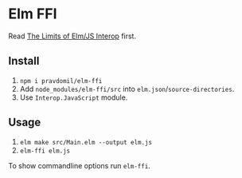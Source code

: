 # Elm FFI

Read [The Limits of Elm/JS Interop](https://guide.elm-lang.org/interop/limits.html) first.

## Install

1. `npm i pravdomil/elm-ffi`
1. Add `node_modules/elm-ffi/src` into `elm.json`/`source-directories`.
1. Use `Interop.JavaScript` module.

## Usage

1. `elm make src/Main.elm --output elm.js`
1. `elm-ffi elm.js`

To show commandline options run `elm-ffi`.
